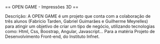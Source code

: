 == OPEN GAME - Impressões 3D ==

Descrição: A OPEN GAME é um projeto que conta com a colaboração de três alunos (Fabrício Tarden, Gabriel Guimarães e Guilherme Meyrelles) para atingir um objetivo de criar um tipo de negócio, utilizando tecnologias como: Html, Css, Boostrap, Angular, Javascript... Para a matéria Projeto de Desenvolvimento Front-end, do Instituto Infnet.
